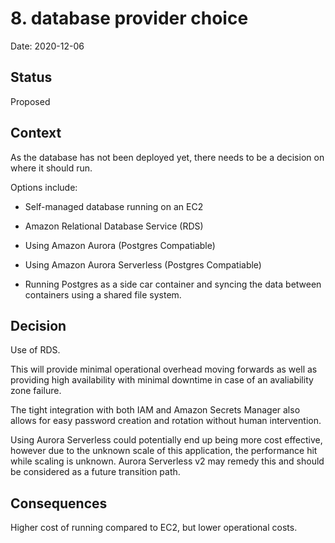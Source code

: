 # 8. database provider choice

Date: 2020-12-06

## Status

Proposed

## Context

As the database has not been deployed yet, there needs to be a decision on where it should run.

Options include:

 - Self-managed database running on an EC2

 - Amazon Relational Database Service (RDS)

 - Using Amazon Aurora (Postgres Compatiable)

 - Using Amazon Aurora Serverless (Postgres Compatiable)
 
 - Running Postgres as a side car container and syncing the data between containers using a shared file system.

## Decision

Use of RDS.

This will provide minimal operational overhead moving forwards as well as providing high availability with minimal downtime in case of an avaliability zone failure.

The tight integration with both IAM and Amazon Secrets Manager also allows for easy password creation and rotation without human intervention.

Using Aurora Serverless could potentially end up being more cost effective, however due to the unknown scale of this application, the performance hit while scaling is unknown. Aurora Serverless v2 may remedy this and should be considered as a future transition path.

## Consequences

Higher cost of running compared to EC2, but lower operational costs.
